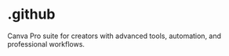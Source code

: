 # .github
Canva Pro suite for creators with advanced tools, automation, and professional workflows.
